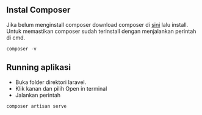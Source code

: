 ## Instal Composer

Jika belum menginstall composer download composer di [sini](https://getcomposer.org/Composer-Setup.exe) lalu install.
Untuk memastikan composer sudah terinstall dengan menjalankan perintah di cmd.

```
composer -v
```

## Running aplikasi

-   Buka folder direktori laravel.
-   Klik kanan dan pilih Open in terminal
-   Jalankan perintah

```
composer artisan serve
```
